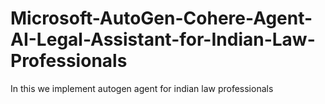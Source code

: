 # Microsoft-AutoGen-Cohere-Agent-AI-Legal-Assistant-for-Indian-Law-Professionals
In this we implement  autogen agent for indian law professionals
